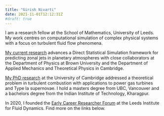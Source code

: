 ```yaml
---
title: "Girish Nivarti"
date: 2021-11-01T12:12:31Z
#draft: true
---
```


I am a research fellow at the School of Mathematics, University of Leeds. My work centres on computational simulation of complex physical systems with a focus on turbulent fluid flow phenomena.

[My current research](https://eps.leeds.ac.uk/maths/staff/5840/girish-nivarti) advances a Direct Statistical Simulation framework for predicting zonal jets in planetary atmospheres with close collaborators at the Department of Physics at Brown University and the Department of Applied Mechanics and Theoretical Physics in Cambridge.

[My PhD research](https://www.repository.cam.ac.uk/handle/1810/270335) at the University of Cambridge addressed a theoretical problem in turbulent combustion with applications to power gas turbines and Type Ia supernovae. I hold a masters degree from UBC, Vancouver and a bachelors degree from the Indian Institute of Technology, Kharagpur.

<!-- I develop mathematical models and softwares that enable such simulations. I also analyse simulation data to decipher the mechanisms relevant to the physics of the problem at hand. -->

<!-- By nature, this work lies at the intersection of mathematics, physics and software engineering. -->

In 2020, I founded the [Early Career Researcher Forum](https://fluids.leeds.ac.uk/lifd-sub-groups/early-career-researcher-forum/) at the Leeds Institute for Fluid Dynamics. Find more on the links below.

